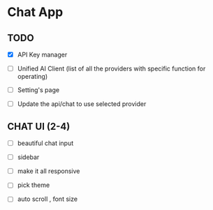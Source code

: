 # Chat App

## TODO

- [X] API Key manager
- [ ] Unified AI Client (list of all the providers with specific function for operating)
- [ ] Setting's page
- [ ] Update the api/chat to use selected provider



## CHAT UI (2-4)
- [ ] beautiful chat input 
- [ ] sidebar 
- [ ] make it all responsive
- [ ] pick theme
- [ ] auto scroll , font size

 
 

 